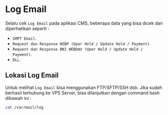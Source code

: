 # Log Email

Selalu cek `Log Email` pada aplikasi CMS, beberapa data yang bisa dicek dan diperhatikan seperti :

- `SMPT Email`.
- `Request dan Response WSBP (Uper Hold / Update Hold / Payment)`.
- `Request dan Response BNI WEBDAV (Uper Hold / Update Hold / Payment)`.
- `DLL`.

## Lokasi Log Email

Untuk melihat `Log Email` bisa menggunakan FTP/SFTP/SSH dsb. Jika sudah berhasil terhubung ke VPS Server, bisa dilanjutkan dengan command bash dibawah ini :

```bash
cat /var/mail/log
```
